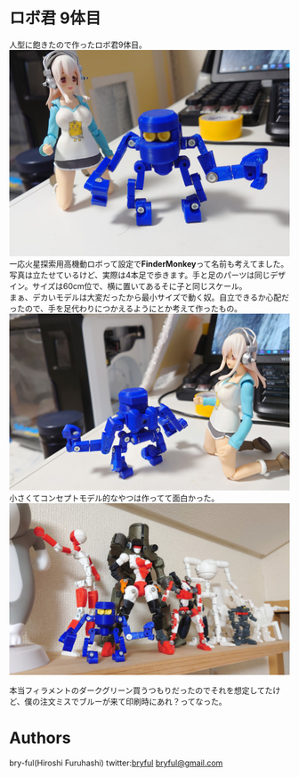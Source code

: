 ﻿# ロボ君 9体目

人型に飽きたので作ったロボ君9体目。<br>
![Robo9_001.jpg](Robo9_001.jpg)
一応火星探索用高機動ロボって設定で<b>FinderMonkey</b>って名前も考えてました。写真は立たせているけど、実際は4本足で歩きます。手と足のパーツは同じデザイン。サイズは60cm位で、横に置いてあるそに子と同じスケール。<br>
まぁ、デカいモデルは大変だったから最小サイズで動く奴。自立できるか心配だったので、手を足代わりにつかえるようにとか考えて作ったもの。<br>
![Robo9_003.jpg](Robo9_003.jpg)
<br>
小さくてコンセプトモデル的なやつは作ってて面白かった。<br>
![Robo9_002.jpg](Robo9_002.jpg)

本当フィラメントのダークグリーン買うつもりだったのでそれを想定してたけど、僕の注文ミスでブルーが来て印刷時にあれ？ってなった。

# Authors

bry-ful(Hiroshi Furuhashi)
twitter:[bryful](https://twitter.com/bryful)
bryful@gmail.com


